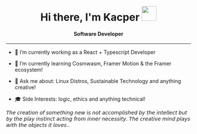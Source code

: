 <h1 align="center">Hi there, I'm Kacper
<img src="https://opengameart.org/sites/default/files/robot-idle.gif" width="40">
</h2>

<h4 align="center">Software Developer</h4>
<hr>

-  🔭 I’m currently working as a React + Typescript Developer


- 🌱 I’m currently learning Cosmwasm, Framer Motion & the Framer ecosystem!
- 💬 Ask me about: Linux Distros, Sustainable Technology and anything creative!
- 🎓 Side Interests: logic, ethics and anything technical! 


𝘛𝘩𝘦 𝘤𝘳𝘦𝘢𝘵𝘪𝘰𝘯 𝘰𝘧 𝘴𝘰𝘮𝘦𝘵𝘩𝘪𝘯𝘨 𝘯𝘦𝘸 𝘪𝘴 𝘯𝘰𝘵 𝘢𝘤𝘤𝘰𝘮𝘱𝘭𝘪𝘴𝘩𝘦𝘥 𝘣𝘺 𝘵𝘩𝘦 𝘪𝘯𝘵𝘦𝘭𝘭𝘦𝘤𝘵 𝘣𝘶𝘵 𝘣𝘺 𝘵𝘩𝘦 𝘱𝘭𝘢𝘺 𝘪𝘯𝘴𝘵𝘪𝘯𝘤𝘵 𝘢𝘤𝘵𝘪𝘯𝘨 𝘧𝘳𝘰𝘮 𝘪𝘯𝘯𝘦𝘳 𝘯𝘦𝘤𝘦𝘴𝘴𝘪𝘵𝘺. 𝘛𝘩𝘦 𝘤𝘳𝘦𝘢𝘵𝘪𝘷𝘦 𝘮𝘪𝘯𝘥 𝘱𝘭𝘢𝘺𝘴 𝘸𝘪𝘵𝘩 𝘵𝘩𝘦 𝘰𝘣𝘫𝘦𝘤𝘵𝘴 𝘪𝘵 𝘭𝘰𝘷𝘦𝘴..
